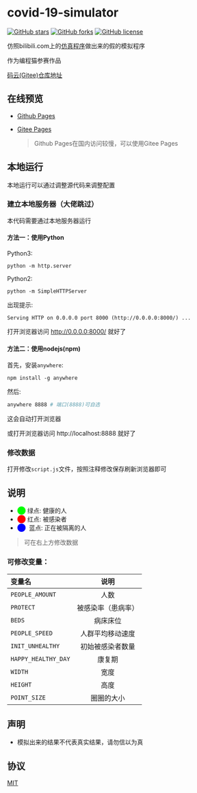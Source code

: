 # covid-19-simulator

[![GitHub stars](https://img.shields.io/github/stars/ZZY2357/covid-19-simulator?style=for-the-badge)](https://github.com/ZZY2357/covid-19-simulator/stargazers) [![GitHub forks](https://img.shields.io/github/forks/ZZY2357/covid-19-simulator?style=for-the-badge)](https://github.com/ZZY2357/covid-19-simulator/network) [![GitHub license](https://img.shields.io/github/license/ZZY2357/covid-19-simulator?style=for-the-badge)](https://github.com/ZZY2357/covid-19-simulator/blob/master/LICENSE)

仿照bilibili.com上的[仿真程序](https://www.bilibili.com/video/av86478875?from=search&seid=5367857792106734282)做出来的假的模拟程序  

作为编程猫参赛作品

[码云(Gitee)仓库地址](https://gitee.com/zzy2357/covid-19-simulator/)

## 在线预览

- [Github Pages](https://zzy2357.github.io/covid-19-simulator/)

- [Gitee Pages](http://zzy2357.gitee.io/covid-19-simulator/)

  > Github Pages在国内访问较慢，可以使用Gitee Pages

## 本地运行

本地运行可以通过调整源代码来调整配置

### 建立本地服务器（大佬跳过）

本代码需要通过本地服务器运行

   #### 方法一：使用Python

Python3:

   ```shell
   python -m http.server
   ```

Python2:

   ```shell
   python -m SimpleHTTPServer
   ```

出现提示:

   ```shell
   Serving HTTP on 0.0.0.0 port 8000 (http://0.0.0.0:8000/) ...
   ```

打开浏览器访问 http://0.0.0.0:8000/ 就好了

#### 方法二：使用nodejs(npm)

首先，安装`anywhere`:

```shell
npm install -g anywhere
```

然后:

```bash
anywhere 8888 # 端口(8888)可自选
```

这会自动打开浏览器

或打开浏览器访问 http://localhost:8888 就好了

### 修改数据

打开修改`script.js`文件，按照注释修改保存刷新浏览器即可

## 说明

- <font color=#00ff00>⬤</font> 绿点: 健康的人
- <font color=#ff0000>⬤</font> 红点: 被感染者
- <font color=#0000ff>⬤ </font> 蓝点: 正在被隔离的人

> 可在右上方修改数据

### 可修改变量：

| 变量名              |        说明        |
| :------------------ | :----------------: |
| `PEOPLE_AMOUNT`     |        人数        |
| `PROTECT`           | 被感染率（患病率） |
| `BEDS`              |      病床床位      |
| `PEOPLE_SPEED`      |  人群平均移动速度  |
| `INIT_UNHEALTHY`    |  初始被感染者数量  |
| `HAPPY_HEALTHY_DAY` |       康复期       |
| `WIDTH`             |        宽度        |
| `HEIGHT`            |        高度        |
| `POINT_SIZE`        |     圈圈的大小     |

## 声明

- 模拟出来的结果不代表真实结果，请勿信以为真

## 协议

[MIT](https://github.com/ZZY2357/covid-19-simulator/blob/master/LICENSE/)